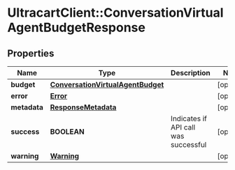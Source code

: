 # UltracartClient::ConversationVirtualAgentBudgetResponse

## Properties
Name | Type | Description | Notes
------------ | ------------- | ------------- | -------------
**budget** | [**ConversationVirtualAgentBudget**](ConversationVirtualAgentBudget.md) |  | [optional] 
**error** | [**Error**](Error.md) |  | [optional] 
**metadata** | [**ResponseMetadata**](ResponseMetadata.md) |  | [optional] 
**success** | **BOOLEAN** | Indicates if API call was successful | [optional] 
**warning** | [**Warning**](Warning.md) |  | [optional] 


